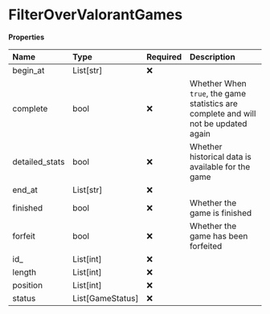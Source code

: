 # FilterOverValorantGames

**Properties**

| Name           | Type             | Required | Description                                                                         |
| :------------- | :--------------- | :------- | :---------------------------------------------------------------------------------- |
| begin_at       | List[str]        | ❌       |                                                                                     |
| complete       | bool             | ❌       | Whether When `true`, the game statistics are complete and will not be updated again |
| detailed_stats | bool             | ❌       | Whether historical data is available for the game                                   |
| end_at         | List[str]        | ❌       |                                                                                     |
| finished       | bool             | ❌       | Whether the game is finished                                                        |
| forfeit        | bool             | ❌       | Whether the game has been forfeited                                                 |
| id\_           | List[int]        | ❌       |                                                                                     |
| length         | List[int]        | ❌       |                                                                                     |
| position       | List[int]        | ❌       |                                                                                     |
| status         | List[GameStatus] | ❌       |                                                                                     |

